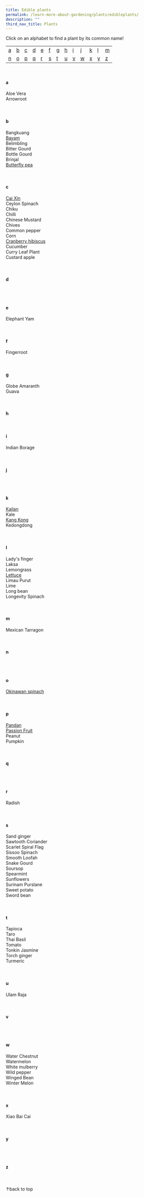 ```yaml
---
title: Edible plants
permalink: /learn-more-about-gardening/plants/edibleplants/
description: ""
third_nav_title: Plants
---
```

Click on an alphabet to find a plant by its common name!
<a id="top"></a>
<table>
	<tbody>
		<tr>
		<td style="width:0; border-bottom:0px"><a href="#a">a</a></td>
		<td style="width:0; border-bottom:0px"><a href="#b">b</a></td>
		<td style="width:0; border-bottom:0px"><a href="#c">c</a></td>
		<td style="width:0; border-bottom:0px"><a href="#d">d</a></td>
		<td style="width:0; border-bottom:0px"><a href="#e">e</a></td>
		<td style="width:0; border-bottom:0px"><a href="#f">f</a></td>
		<td style="width:0; border-bottom:0px"><a href="#g">g</a></td>
		<td style="width:0; border-bottom:0px"><a href="#h">h</a></td>
		<td style="width:0; border-bottom:0px"><a href="#i">i</a></td>
		<td style="width:0; border-bottom:0px"><a href="#j">j</a></td>
		<td style="width:0; border-bottom:0px"><a href="#k">k</a></td>
		<td style="width:0; border-bottom:0px"><a href="#l">l</a></td>
		<td style="border-bottom:0px"><a href="#m">m</a></td>
	</tr>
		<tr>
		<td style="width:0; border-bottom:0px"><a href="#n">n</a></td>
		<td style="width:0; border-bottom:0px"><a href="#o">o</a></td>
		<td style="width:0; border-bottom:0px"><a href="#p">p</a></td>
		<td style="width:0; border-bottom:0px"><a href="#q">q</a></td>
		<td style="width:0; border-bottom:0px"><a href="#r">r</a></td>
		<td style="width:0; border-bottom:0px"><a href="#s">s</a></td>
		<td style="width:0; border-bottom:0px"><a href="#t">t</a></td>
		<td style="width:0; border-bottom:0px"><a href="#u">u</a></td>
		<td style="width:0; border-bottom:0px"><a href="#v">v</a></td>
		<td style="width:0; border-bottom:0px"><a href="#w">w</a></td>
		<td style="width:0; border-bottom:0px"><a href="#x">x</a></td>
		<td style="width:0; border-bottom:0px"><a href="#y">y</a></td>
		<td style="border-bottom:0px"><a href="#z">z</a></td>
	</tr>
</tbody></table>
<br>


<section>
<h4 id="a">a</h4>
Aloe Vera <br>
Arrowroot <br>
	<br><br>
</section>

<section>
<h4 id="b">b</h4>
Bangkuang <br>
	<a href="https://staging.dmhtu0pi4p9u7.amplifyapp.com/page-index/edible-plants/bayam/">Bayam</a><br>
Belimbling <br>
Bitter Gourd <br>
Bottle Gourd <br>
Brinjal <br>
	<a href="https://staging.dmhtu0pi4p9u7.amplifyapp.com/page-index/edible-plants/butterfly-pea/">Butterfly pea</a><br>
	 <br><br>
</section>

<section>
<h4 id="c">c</h4>
	<a href="https://staging.dmhtu0pi4p9u7.amplifyapp.com/page-index/edible-plants/cai-xin/">Cai Xin</a><br>
Ceylon Spinach <br>
Chiku <br>
Chilli <br>
Chinese Mustard <br>
Chives <br>
Common pepper <br>
Corn <br>
	<a href="https://staging.dmhtu0pi4p9u7.amplifyapp.com/page-index/edible-plants/cranberry-hibiscus/">Cranberry hibiscus</a> <br>
Cucumber <br>
Curry Leaf Plant <br>
Custard apple <br>
	 <br><br>
</section>

<section>
<h4 id="d">d</h4>
	<br><br>
</section>

<section>
<h4 id="e">e</h4>
Elephant Yam<br>
	<br><br>
</section>

<section>
<h4 id="f">f</h4>
Fingerroot<br>
<br><br>
</section>

<section>
<h4 id="g">g</h4>
Globe Amaranth<br>
Guava<br>
<br><br>
</section>

<section>
<h4 id="h">h</h4>
<br>
</section>

<section>
<h4 id="i">i</h4>
Indian Borage<br>
<br><br>
</section>

<section>
<h4 id="j">j</h4>
	<br><br>
	</section>

<section>
<h4 id="k">k</h4>
	<a href="https://staging.dmhtu0pi4p9u7.amplifyapp.com/page-index/edible-plants/kai-lan/">Kailan</a><br>
Kale<br>
	<a href="https://staging.dmhtu0pi4p9u7.amplifyapp.com/page-index/edible-plants/kang-kong/">Kang Kong</a><br>
Kedongdong<br>
<br><br>
</section>

<section>
<h4 id="l">l</h4>
Lady's finger<br>
Laksa<br>
Lemongrass<br>
<a href="https://staging.dmhtu0pi4p9u7.amplifyapp.com/page-index/edible-plants/lettuce/">Lettuce</a><br>
Limau Purut<br>
Lime<br>
Long bean<br>
Longevity Spinach<br>
<br><br>
</section>

<section>
<h4 id="m">m</h4>
Mexican Tarragon<br>
<br><br>
</section>

<section>
<h4 id="n">n</h4>
<br><br>
	</section>
	
<section>
<h4 id="o">o</h4>
<a href="https://staging.dmhtu0pi4p9u7.amplifyapp.com/page-index/edible-plants/okinawan-spinach/">Okinawan spinach</a><br>
<br><br>
</section>

<section>
<h4 id="p">p</h4>
	<a href="https://staging.dmhtu0pi4p9u7.amplifyapp.com/page-index/edible-plants/pandan/">Pandan</a><br>
	<a href="https://staging.dmhtu0pi4p9u7.amplifyapp.com/page-index/edible-plants/passion-fruit/">Passion Fruit</a><br>
Peanut<br>
Pumpkin <br>
<br><br>
</section>

<section>
<h4 id="q">q</h4>
<br><br>
	</section>
	
<section>
<h4 id="r">r</h4>
Radish<br>
<br><br>
</section>

<section>
<h4 id="s">s</h4>
Sand ginger<br>
Sawtooth Coriander<br>
Scarlet Spiral Flag<br>
Sissoo Spinach<br>
Smooth Loofah<br>
Snake Gourd<br>
Soursop<br>
Spearmint<br>
Sunflowers<br>
Surinam Purslane<br>
Sweet potato<br>
Sword bean<br>
<br><br>
</section>

<section>
<h4 id="t">t</h4>
Tapioca<br>
Taro<br>
Thai Basil<br>
Tomato<br>
Tonkin Jasmine<br>
Torch ginger<br>
Turmeric<br>
	<br><br>
</section>

<section>
<h4 id="u">u</h4>
Ulam Raja<br>
	<br><br>
	</section>

<section>
<h4 id="v">v</h4>
	<br><br>
	</section>
	
<section>
<h4 id="w">w</h4>
Water Chestnut<br>
Watermelon<br>
White mulberry<br>
Wild pepper<br>
Winged Bean<br>
Winter Melon<br>
	<br><br>
	</section>

<section>
<h4 id="x">x</h4>
Xiao Bai Cai<br>
	<br><br>
	</section>
	
<section>
<h4 id="y">y</h4>
	<br><br>
	</section>
	
<section>
<h4 id="z">z</h4>
	<br><br>
	</section>

<div class="float-buttons">
	<div style="position:relative;" class="inner-wrapper-sticky">
  <a style="text-decoration:none" class="float-buttons left" href="#top">↑back to top</a>
	</div>
	</div>